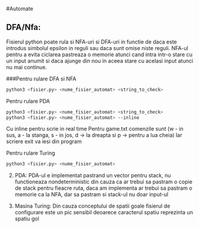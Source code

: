 #Automate

## DFA/Nfa:
   Fisierul python poate rula si NFA-uri si DFA-uri in functie de daca este introdus simbolul epsilon in reguli sau daca sunt omise niste
reguli.
  NFA-ul pentru a evita ciclarea pastreaza o memorie atunci cand intra intr-o stare cu un input anumit si daca ajunge din nou in aceea
stare cu acelasi input atunci nu mai continue.

###Pentru rulare DFA si NFA
```bash
python3 <fisier.py> <nume_fisier_automat> <string_to_check>
```

Pentru rulare PDA
```bash
python3 <fisier.py> <nume_fisier_automat> <string_to_check>
python3 <fisier.py> <nume_fisier_automat> --inline
```
Cu inline pentru scrie in real time
Pentru game.txt comenzile sunt (w - in sus, a - la stanga, s - in jos, d -> la dreapta si p -> pentru a lua cheia)
Iar scriere exit va iesi din program

Pentru rulare Turing
```bash 
python3 <fisier.py> <nume_fisier_automat>
```



2. PDA:
  PDA-ul e implementat pastrand un vector pentru stack, nu functioneaza nondeterministic din cauza ca ar trebui sa pastram o copie de stack
pentru fieacre ruta, daca am implementa ar trebui sa pastram o memorie ca la NFA, dar sa pastram si stack-ul nu doar input-ul

3. Masina Turing:
  Din cauza conceptului de spatii goale fisierul de configurare este un pic sensibil deoarece caracterul spatiu reprezinta un spatiu gol
